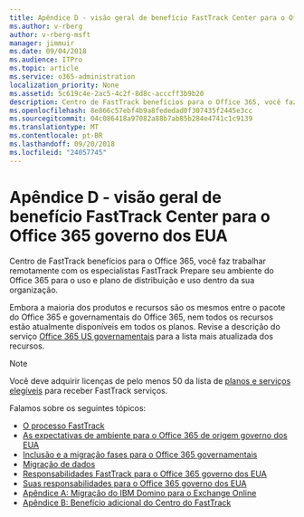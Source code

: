 ```yaml
---
title: Apêndice D - visão geral de benefício FastTrack Center para o Office 365 governo dos EUA
ms.author: v-rberg
author: v-rberg-msft
manager: jimmuir
ms.date: 09/04/2018
ms.audience: ITPro
ms.topic: article
ms.service: o365-administration
localization_priority: None
ms.assetid: 5c619c4e-2ac5-4c2f-8d8c-acccff3b9b20
description: Centro de FastTrack benefícios para o Office 365, você faz trabalhar remotamente com os especialistas FastTrack Prepare seu ambiente do Office 365 para o uso e plano de distribuição e uso dentro da sua organização.
ms.openlocfilehash: 8e866c57ebf4b9a8fededad0f307435f2445e3cc
ms.sourcegitcommit: 04c086418a97082a88b7ab85b284e4741c1c9139
ms.translationtype: MT
ms.contentlocale: pt-BR
ms.lasthandoff: 09/20/2018
ms.locfileid: "24057745"
---
```

# <a name="appendix-d---fasttrack-center-benefit-overview-for-office-365-us-government"></a>Apêndice D - visão geral de benefício FastTrack Center para o Office 365 governo dos EUA

Centro de FastTrack benefícios para o Office 365, você faz trabalhar remotamente com os especialistas FastTrack Prepare seu ambiente do Office 365 para o uso e plano de distribuição e uso dentro da sua organização. 
  
Embora a maioria dos produtos e recursos são os mesmos entre o pacote do Office 365 e governamentais do Office 365, nem todos os recursos estão atualmente disponíveis em todos os planos. Revise a descrição do serviço [Office 365 US governamentais](https://aka.ms/aboutgovcloud) para a lista mais atualizada dos recursos.

> [!NOTE]
>Você deve adquirir licenças de pelo menos 50 da lista de [planos e serviços elegíveis](eligible-services-and-plans.md) para receber FastTrack serviços.  

Falamos sobre os seguintes tópicos:
- [O processo FastTrack](fasttrack-process.md) 
- [As expectativas de ambiente para o Office 365 de origem governo dos EUA](US-Gov-appendix-source-environment-expectations.md)   
- [Inclusão e a migração fases para o Office 365 governamentais](US-Gov-appendix-onboarding-and-migration.md)
- [Migração de dados](data-migration.md)    
- [Responsabilidades FastTrack para o Office 365 governo dos EUA](US-Gov-appendix-fasttrack-responsibilities.md)   
- [Suas responsabilidades para o Office 365 governo dos EUA](US-Gov-appendix-your-responsibilities.md) 
- [Apêndice A: Migração do IBM Domino para o Exchange Online](from-ibm-domino-to-exchange-online.md)   
- [Apêndice B: Benefício adicional do Centro do FastTrack](fasttrack-additional-benefits.md)


